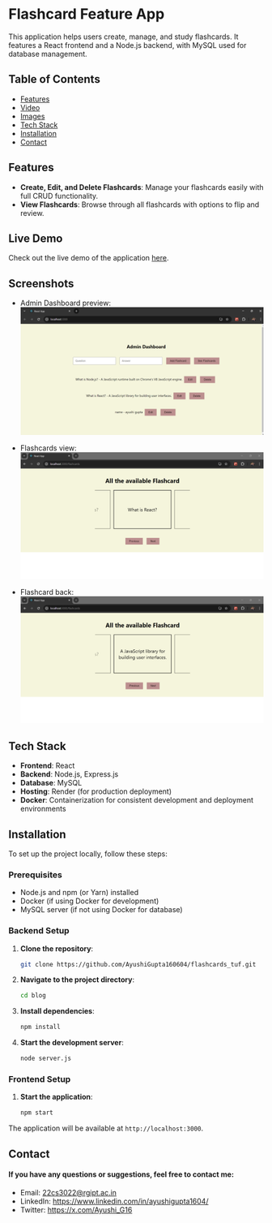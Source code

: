 # Flashcard Feature App

This application helps users create, manage, and study flashcards. It features a React frontend and a Node.js backend, with MySQL used for database management.

## Table of Contents

- [Features](#features)
- [Video](#video)
- [Images](#images)
- [Tech Stack](#tech-stack)
- [Installation](#installation)
- [Contact](#contact)

## Features

- **Create, Edit, and Delete Flashcards**: Manage your flashcards easily with full CRUD functionality.
- **View Flashcards**: Browse through all flashcards with options to flip and review.

## Live Demo

Check out the live demo of the application [here](https://drive.google.com/file/d/1A0Gp-MTSH6g4FF6NqF535c6oyZCbZGfG/view?usp=sharing).

## Screenshots
- Admin Dashboard preview:
  ![Admin dashboard](https://github.com/AyushiGupta160604/flashcards_tuf/blob/main/Project%20Preview/adminDashboard.png)

- Flashcards view:
  ![flashcard-front](https://github.com/AyushiGupta160604/flashcards_tuf/blob/main/Project%20Preview/flashcard%20front.png)

- Flashcard back:
  ![Flashcard-back](https://github.com/AyushiGupta160604/flashcards_tuf/blob/main/Project%20Preview/flashcard%20back.png)

## Tech Stack

- **Frontend**: React
- **Backend**: Node.js, Express.js
- **Database**: MySQL
- **Hosting**: Render (for production deployment)
- **Docker**: Containerization for consistent development and deployment environments

## Installation

To set up the project locally, follow these steps:

### Prerequisites

- Node.js and npm (or Yarn) installed
- Docker (if using Docker for development)
- MySQL server (if not using Docker for database)

### Backend Setup

1. **Clone the repository**:
   ```bash
   git clone https://github.com/AyushiGupta160604/flashcards_tuf.git
2. **Navigate to the project directory**:
   ```bash
   cd blog
3. **Install dependencies**:
   ```bash
   npm install
4. **Start the development server**:
   ```bash
   node server.js

### Frontend Setup
1. **Start the application**:
   ```bash
   npm start
   
The application will be available at `http://localhost:3000`.

## Contact
#### If you have any questions or suggestions, feel free to contact me:
- Email: 22cs3022@rgipt.ac.in
- LinkedIn: https://www.linkedin.com/in/ayushigupta1604/
- Twitter: https://x.com/Ayushi_G16
